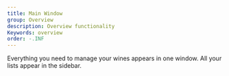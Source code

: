 ```yaml
---
title: Main Window
group: Overview
description: Overview functionality
Keywords: overview
order: -.INF
---
```



Everything you need to manage your wines appears in one window. All your lists appear in the sidebar.

 